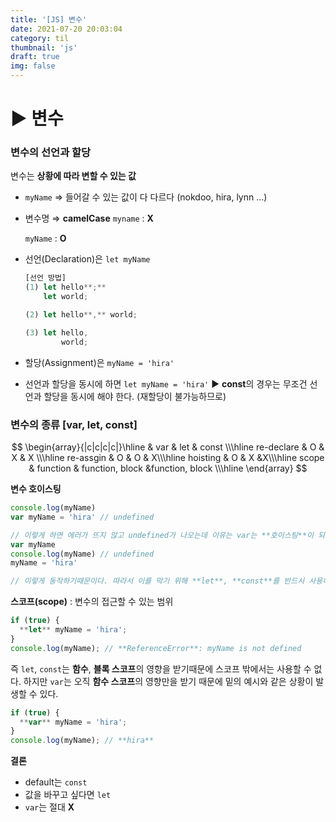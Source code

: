 ```yaml
---
title: '[JS] 변수'
date: 2021-07-20 20:03:04
category: til
thumbnail: 'js'
draft: true
img: false
---
```


# ▶️ 변수

### 변수의 선언과 할당

변수는 **상황에 따라 변할 수 있는 값**

- `myName` ⇒ 들어갈 수 있는 값이 다 다르다 (nokdoo, hira, lynn ...)
- 변수명 ⇒ **camelCase**
  `myname` : **X**

  `myName` : **O**

- 선언(Declaration)은 `let myName`
  ```jsx
  [선언 방법]
  (1) let hello**;**
      let world;

  (2) let hello**,** world;

  (3) let hello,
          world;
  ```
- 할당(Assignment)은 `myName = 'hira'`
- 선언과 할당을 동시에 하면 `let myName = 'hira'`
  ► **const**의 경우는 무조건 선언과 할당을 동시에 해야 한다. (재할당이 불가능하므로)

### 변수의 종류 [var, let, const]

$$
\begin{array}{|c|c|c|c|}\hline
      & var & let & const \\\hline
     re-declare       & O           & X & X \\\hline
     re-assgin      & O              & O  & X\\\hline
     hoisting     & O             & X &X\\\hline
scope & function & function, block &function, block \\\hline
\end{array}
$$

**변수 호이스팅**

```jsx
console.log(myName)
var myName = 'hira' // undefined

// 이렇게 하면 에러가 뜨지 않고 undefined가 나오는데 이유는 var는 **호이스팅**이 되기 때문에 실제로는,
var myName
console.log(myName) // undefined
myName = 'hira'

// 이렇게 동작하기때문이다. 따라서 이를 막기 위해 **let**, **const**를 반드시 사용해야 한다.
```

**스코프(scope)** : 변수의 접근할 수 있는 범위

```jsx
if (true) {
  **let** myName = 'hira';
}
console.log(myName); // **ReferenceError**: myName is not defined
```

즉 `let`, `const`는 **함수**, **블록 스코프**의 영향을 받기때문에 스코프 밖에서는 사용할 수 없다.
하지만 `var`는 오직 **함수 스코프**의 영향만을 받기 때문에 밑의 예시와 같은 상황이 발생할 수 있다.

```jsx
if (true) {
  **var** myName = 'hira';
}
console.log(myName); // **hira**
```

**결론**

- default는 `const`
- 값을 바꾸고 싶다면 `let`
- `var`는 절대 **X**
